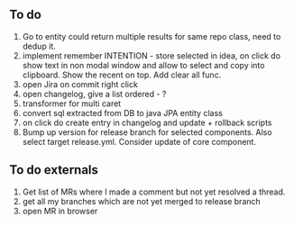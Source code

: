 
## To do
1. Go to entity could return multiple results for same repo class, need to dedup it.
1. implement remember INTENTION - store selected in idea, on click do show text in non modal window and allow to select and copy into clipboard. Show the recent on top. Add clear all func. 
1. open Jira on commit right click
1. open changelog, give a list ordered - ?
1. transformer for multi caret
1. convert sql extracted from DB to java JPA entity class
1. on click do create entry in changelog and update + rollback scripts
1. Bump up version for release branch for selected components. Also select target release.yml. Consider update of core component.

## To do externals
1. Get list of MRs where I made a comment but not yet resolved a thread.
1. get all my branches which are not yet merged to release branch
1. open MR in browser
